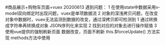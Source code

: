 #商品展示+购物车页面+vuex
20200613
遇到问题：
    1 在使用state中数据采用v-model双向绑定时出现问题，vuex是单项数据流
    2 对象的深浅拷贝问题，在改变对象中数据时，vuex无法监测到数据的改变，通过深拷贝即可检测到
        1 通过转换成字符串再转换成对象 JSON序列化来实现
        2 找到对应的对象去进行操作赋值
        3 使用vue提供的强制刷新页面 数据改变，页面不刷新
            this.$forceUpdate() 方法实现 methods方法中使用